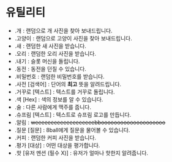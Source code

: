 # 유틸리티

- .개 : 랜덤으로 개 사진을 찾아 보내드립니다.
- .고양이 : 랜덤으로 고양이 사진을 찾아 보내드립니다.
- .새 : 랜덤한 새 사진을 받습니다.
- .오리 : 랜덤한 오리 사진을 받습니다.
- .내기 : 슬롯 머신을 돌립니다.
- .동전 : 동전을 던질 수 있습니다.
- .비밀번호 : 랜덤한 비밀번호를 받습니다.
- .사전 [검색어] : 단어의 <b>최고</b> 뜻을 알려드립니다.
- .거꾸로 [텍스트] : 텍스트를 거꾸로 돌립니다.
- .색 [Hex] : 색의 정보를 알 수 있습니다.
- .술 : 다른 사람에게 맥주를 줍니다.
- .슈프림 [텍스트] : 텍스트로 슈프림 로고를 만듭니다.      
- .알림 : <strike> weeeeeeeeeeeeeeeeeeebboooooooooooooooooooo </strike>
- .질문 [질문] : 8ball에게 질문을 물어볼 수 있습니다.
- .커피 : 랜덤한 커피 사진을 받습니다.
- .평가 [대상] : 어떤 대상을 평가합니다.
- .핫 [유저 멘션 (필수 X)] : 유저가 얼마나 핫한지 알려줍니다.

